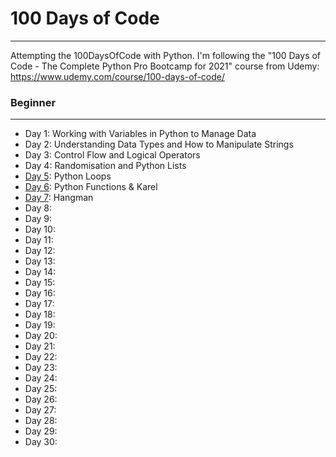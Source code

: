 # 100 Days of Code
---

Attempting the 100DaysOfCode with Python. I'm following the "100 Days of Code - The Complete Python Pro Bootcamp for 2021" course from Udemy: https://www.udemy.com/course/100-days-of-code/

### Beginner
---
- Day 1: Working with Variables in Python to Manage Data
- Day 2: Understanding Data Types and How to Manipulate Strings
- Day 3: Control Flow and Logical Operators
- Day 4: Randomisation and Python Lists
- [Day 5](https://github.com/henoktilahun/100DaysOfCode/tree/main/Day5): Python Loops
- [Day 6](https://github.com/henoktilahun/100DaysOfCode/tree/main/Day6): Python Functions & Karel
- [Day 7](https://github.com/henoktilahun/100DaysOfCode/tree/main/Day7): Hangman
- Day 8: 
- Day 9: 
- Day 10: 
- Day 11: 
- Day 12: 
- Day 13: 
- Day 14: 
- Day 15: 
- Day 16: 
- Day 17: 
- Day 18: 
- Day 19: 
- Day 20: 
- Day 21: 
- Day 22: 
- Day 23: 
- Day 24: 
- Day 25: 
- Day 26: 
- Day 27: 
- Day 28: 
- Day 29:
- Day 30:  
